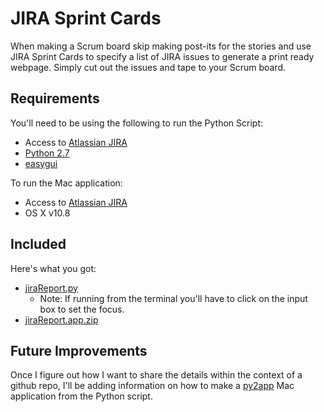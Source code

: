 # JIRA Sprint Cards
When making a Scrum board skip making post-its for the stories and use JIRA Sprint Cards to specify a list of JIRA issues to generate a print ready webpage. Simply cut out the issues and tape to your Scrum board.

## Requirements
You'll need to be using the following to run the Python Script:
* Access to [Atlassian JIRA](https://www.atlassian.com/software/jira)
* [Python 2.7](http://www.python.org/download/releases/2.7/)
* [easygui](http://easygui.sourceforge.net/)

To run the Mac application:
* Access to [Atlassian JIRA](https://www.atlassian.com/software/jira)
* OS X v10.8

## Included
Here's what you got:
* [jiraReport.py](https://github.com/jyoakum/JIRA-Sprint-Cards/blob/master/src/jiraReport.py)
  * Note: If running from the terminal you'll have to click on the input box to set the focus.
* [jiraReport.app.zip](https://github.com/jyoakum/JIRA-Sprint-Cards/releases/download/v1.0-alpha/jiraReport.app.zip)

## Future Improvements
Once I figure out how I want to share the details within the context of a github repo, I'll be adding information on how to make a [py2app](http://pythonhosted.org/py2app/) Mac application from the Python script.